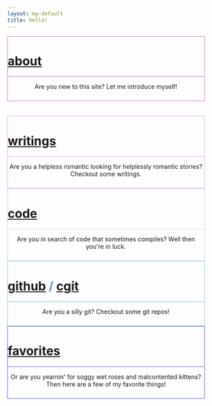 ```yaml
---
layout: my-default
title: hello!
---
```



<!-- https://stackoverflow.com/questions/1685078/how-do-you-make-a-div-tag-into-a-link -->

<div class="container">

<div class="fixed" id="featured" onclick="location.href='/about'" style="border: solid 1px #DB6ecf; width: 90%; background-image: url('assets/png/code_example2_pink.png')">
    <h1 class="home-page"><a href ="/about" class="about">about</a></h1>
    <div class="border-home" style="border-bottom: 1px solid #db6ecf;"></div>
    <p style="text-align: center; padding-bottom: 10px;">Are you new to this site? Let me introduce myself!</p>

  </div>

<br />
<br />

<div class="fixed" id="featured" onclick="location.href='/writings'" style="border: solid 1px #E6ABED; width: 90%; background-image: url('assets/png/code_example2_pink.png')">
    <h1 class="home-page"><a href = "/writings" class="writings">writings</a></h1>
    <div class="border-home" style="border-bottom: 1px solid #e6abed;"></div>
    <p style="text-align: center; padding-bottom: 10px;">Are you a helpless romantic looking for helplessly romantic stories? Checkout some writings.</p>

  </div>


<div class="fixed" id="featured" onclick="location.href='/code'" style="border: solid 1px #CDD1FA; width: 90%; background-image: url('assets/png/code_example2_pink.png')">
    <h1 class="home-page"><a href = "/code" class="code">code</a></h1>
    <div class="border-home" style="border-bottom: 1px solid #cdd1fa;"></div>
    <p style="text-align: center; padding-bottom: 10px;">Are you in search of code that sometimes compiles? Well then you're in luck.</p>

  </div>


<div class="fixed" id="featured" onclick="location.href='https://www.github.com/lbeckman314'" style="border: solid 1px #88CAD4; width: 90%; background-image: url('assets/png/code_example2_pink.png')">
    <h1 class="home-page" style="color:#678CFA;">
    <a href = "https://www.github.com/lbeckman314" class="git">github</a> / <a href="https://git.liambeckman.com" class="git">cgit</a>
    </h1>
    <div class="border-home" style="border-bottom: 1px solid #88cad4;"></div>
    <p style="text-align: center; padding-bottom: 10px;">Are you a silly git? Checkout some git repos!</p>

  </div>


<div class="fixed" id="featured" onclick="location.href='/favorites'" style="border: solid 1px #595EF7; width: 90%; background-image: url('assets/png/code_example2_pink.png')">
    <h1 class="home-page"><a href = "/favorites" class="favorites">favorites</a></h1>
    <div class="border-home" style="border-bottom: 1px solid #595ef7;"></div>
    <p style="text-align: center; padding-bottom: 10px;">Or are you yearnin' for soggy wet roses and malcontented kittens? Then here are a few of my favorite things!</p>

  </div>



</div>

